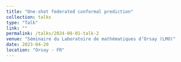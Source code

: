 ```yaml
---
title: "One-shot federated conformal prediction"
collection: talks
type: "Talk"
link: ""
permalink: /talks/2024-09-01-talk-2
venue: "Séminaire du Laboratoire de mathématiques d’Orsay (LMO)"
date: 2023-04-20
location: "Orsay - FR"
---
```


